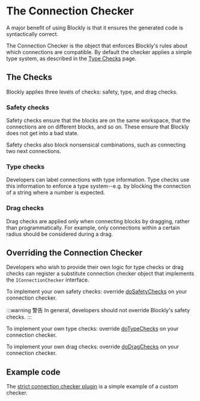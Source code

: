 # The Connection Checker

A major benefit of using Blockly is that it ensures the generated code is syntactically correct.

The Connection Checker is the object that enforces Blockly's rules about which connections are compatible. By default the checker applies a simple type system, as described in the [Type Checks](https://developers.google.com/blockly/guides/create-custom-blocks/type-checks) page.

## The Checks

Blockly applies three levels of checks: safety, type, and drag checks.

### Safety checks

Safety checks ensure that the blocks are on the same workspace, that the connections are on different blocks, and so on. These ensure that Blockly does not get into a bad state.

Safety checks also block nonsensical combinations, such as connecting two next connections.

### Type checks

Developers can label connections with type information. Type checks use this information to enforce a type system--e.g. by blocking the connection of a string where a number is expected.

### Drag checks

Drag checks are applied only when connecting blocks by dragging, rather than programmatically. For example, only connections within a certain radius should be considered during a drag.

## Overriding the Connection Checker

Developers who wish to provide their own logic for type checks or drag checks can register a substitute connection checker object that implements the `IConnectionChecker` interface.

To implement your own safety checks: override [doSafetyChecks](https://github.com/google/blockly/blob/master/core/interfaces/i_connection_checker.js#L73) on your connection checker.

:::warning 警告
In general, developers should not override Blockly's safety checks.
:::

To implement your own type checks: override [doTypeChecks](https://github.com/google/blockly/blob/master/core/interfaces/i_connection_checker.js#L84) on your connection checker.

To implement your own drag checks: override [doDragChecks](https://github.com/google/blockly/blob/master/core/interfaces/i_connection_checker.js#L94) on your connection checker.

## Example code

The [strict connection checker plugin](https://github.com/google/blockly-samples/tree/master/plugins/strict-connection-checker) is a simple example of a custom checker.